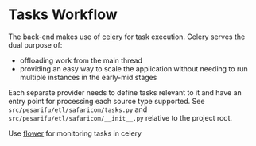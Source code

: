 # Tasks Workflow

The back-end makes use of [celery][1] for task execution. Celery serves the
dual purpose of:

- offloading work from the main thread
- providing an easy way to scale the application without needing to run
  multiple instances in the early-mid stages

Each separate provider needs to define tasks relevant to it and have an entry
point for processing each source type supported. See
`src/pesarifu/etl/safaricom/tasks.py` and `src/pesarifu/etl/safaricom/__init__.py` relative to the project root.

Use [flower][2] for monitoring tasks in celery



[1]: https://docs.celeryq.dev/en/stable/getting-started/introduction.html
[2]: https://flower.readthedocs.io/en/latest/
